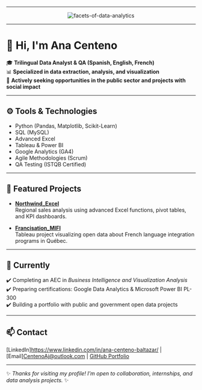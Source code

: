 


<div align="center">
  <hr>
  
 ![facets-of-data-analytics](https://github.com/user-attachments/assets/16c9cc1e-ede3-4cba-b3ef-7861ca5fa8fb)
  <hr>

</div>


# 👋 Hi, I'm Ana Centeno

🎓 **Trilingual Data Analyst & QA (Spanish, English, French)**  
📊 **Specialized in data extraction, analysis, and visualization**  
💼 **Actively seeking opportunities in the public sector and projects with social impact**

---

## ⚙️ **Tools & Technologies**
- Python (Pandas, Matplotlib, Scikit-Learn)
- SQL (MySQL)
- Advanced Excel
- Tableau & Power BI
- Google Analytics (GA4)
- Agile Methodologies (Scrum)
- QA Testing (ISTQB Certified)

---

## 📌 **Featured Projects**
- **[Northwind_Excel](https://github.com/acenteno320/Northwind_Excel)**  
  Regional sales analysis using advanced Excel functions, pivot tables, and KPI dashboards.

- **[Francisation_MIFI](https://github.com/acenteno320/Francisation_MIFI)**  
  Tableau project visualizing open data about French language integration programs in Québec.

---

## 🎯 **Currently**
✔️ Completing an AEC in *Business Intelligence and Visualization Analysis*  
✔️ Preparing certifications: Google Data Analytics & Microsoft Power BI PL-300  
✔️ Building a portfolio with public and government open data projects

---

## 📫 **Contact**
[LinkedIn]https://www.linkedin.com/in/ana-centeno-baltazar/ | [Email]CentenoAj@outlook.com | [GitHub Portfolio](https://github.com/acenteno320)

---

✨ *Thanks for visiting my profile! I’m open to collaboration, internships, and data analysis projects.* ✨


